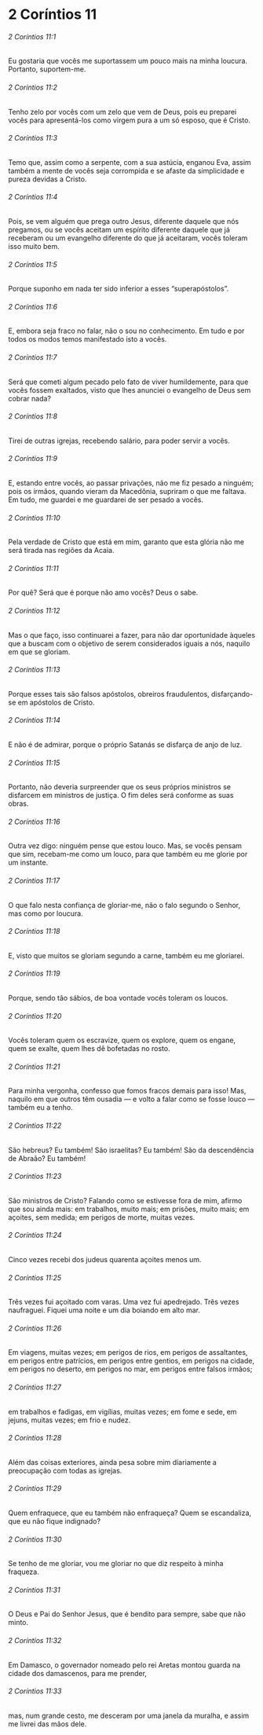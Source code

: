 # 2 Coríntios 11

###### 2 Coríntios 11:1

Eu gostaria que vocês me suportassem um pouco mais na minha loucura. Portanto, suportem-me.

###### 2 Coríntios 11:2

Tenho zelo por vocês com um zelo que vem de Deus, pois eu preparei vocês para apresentá-los como virgem pura a um só esposo, que é Cristo.

###### 2 Coríntios 11:3

Temo que, assim como a serpente, com a sua astúcia, enganou Eva, assim também a mente de vocês seja corrompida e se afaste da simplicidade e pureza devidas a Cristo.

###### 2 Coríntios 11:4

Pois, se vem alguém que prega outro Jesus, diferente daquele que nós pregamos, ou se vocês aceitam um espírito diferente daquele que já receberam ou um evangelho diferente do que já aceitaram, vocês toleram isso muito bem.

###### 2 Coríntios 11:5

Porque suponho em nada ter sido inferior a esses “superapóstolos”.

###### 2 Coríntios 11:6

E, embora seja fraco no falar, não o sou no conhecimento. Em tudo e por todos os modos temos manifestado isto a vocês.

###### 2 Coríntios 11:7

Será que cometi algum pecado pelo fato de viver humildemente, para que vocês fossem exaltados, visto que lhes anunciei o evangelho de Deus sem cobrar nada?

###### 2 Coríntios 11:8

Tirei de outras igrejas, recebendo salário, para poder servir a vocês.

###### 2 Coríntios 11:9

E, estando entre vocês, ao passar privações, não me fiz pesado a ninguém; pois os irmãos, quando vieram da Macedônia, supriram o que me faltava. Em tudo, me guardei e me guardarei de ser pesado a vocês.

###### 2 Coríntios 11:10

Pela verdade de Cristo que está em mim, garanto que esta glória não me será tirada nas regiões da Acaia.

###### 2 Coríntios 11:11

Por quê? Será que é porque não amo vocês? Deus o sabe.

###### 2 Coríntios 11:12

Mas o que faço, isso continuarei a fazer, para não dar oportunidade àqueles que a buscam com o objetivo de serem considerados iguais a nós, naquilo em que se gloriam.

###### 2 Coríntios 11:13

Porque esses tais são falsos apóstolos, obreiros fraudulentos, disfarçando-se em apóstolos de Cristo.

###### 2 Coríntios 11:14

E não é de admirar, porque o próprio Satanás se disfarça de anjo de luz.

###### 2 Coríntios 11:15

Portanto, não deveria surpreender que os seus próprios ministros se disfarcem em ministros de justiça. O fim deles será conforme as suas obras.

###### 2 Coríntios 11:16

Outra vez digo: ninguém pense que estou louco. Mas, se vocês pensam que sim, recebam-me como um louco, para que também eu me glorie por um instante.

###### 2 Coríntios 11:17

O que falo nesta confiança de gloriar-me, não o falo segundo o Senhor, mas como por loucura.

###### 2 Coríntios 11:18

E, visto que muitos se gloriam segundo a carne, também eu me gloriarei.

###### 2 Coríntios 11:19

Porque, sendo tão sábios, de boa vontade vocês toleram os loucos.

###### 2 Coríntios 11:20

Vocês toleram quem os escravize, quem os explore, quem os engane, quem se exalte, quem lhes dê bofetadas no rosto.

###### 2 Coríntios 11:21

Para minha vergonha, confesso que fomos fracos demais para isso! Mas, naquilo em que outros têm ousadia — e volto a falar como se fosse louco — também eu a tenho.

###### 2 Coríntios 11:22

São hebreus? Eu também! São israelitas? Eu também! São da descendência de Abraão? Eu também!

###### 2 Coríntios 11:23

São ministros de Cristo? Falando como se estivesse fora de mim, afirmo que sou ainda mais: em trabalhos, muito mais; em prisões, muito mais; em açoites, sem medida; em perigos de morte, muitas vezes.

###### 2 Coríntios 11:24

Cinco vezes recebi dos judeus quarenta açoites menos um.

###### 2 Coríntios 11:25

Três vezes fui açoitado com varas. Uma vez fui apedrejado. Três vezes naufraguei. Fiquei uma noite e um dia boiando em alto mar.

###### 2 Coríntios 11:26

Em viagens, muitas vezes; em perigos de rios, em perigos de assaltantes, em perigos entre patrícios, em perigos entre gentios, em perigos na cidade, em perigos no deserto, em perigos no mar, em perigos entre falsos irmãos;

###### 2 Coríntios 11:27

em trabalhos e fadigas, em vigílias, muitas vezes; em fome e sede, em jejuns, muitas vezes; em frio e nudez.

###### 2 Coríntios 11:28

Além das coisas exteriores, ainda pesa sobre mim diariamente a preocupação com todas as igrejas.

###### 2 Coríntios 11:29

Quem enfraquece, que eu também não enfraqueça? Quem se escandaliza, que eu não fique indignado?

###### 2 Coríntios 11:30

Se tenho de me gloriar, vou me gloriar no que diz respeito à minha fraqueza.

###### 2 Coríntios 11:31

O Deus e Pai do Senhor Jesus, que é bendito para sempre, sabe que não minto.

###### 2 Coríntios 11:32

Em Damasco, o governador nomeado pelo rei Aretas montou guarda na cidade dos damascenos, para me prender,

###### 2 Coríntios 11:33

mas, num grande cesto, me desceram por uma janela da muralha, e assim me livrei das mãos dele.

